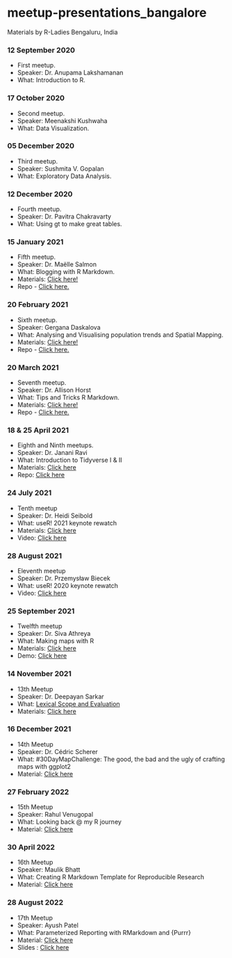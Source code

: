 # meetup-presentations_bangalore
Materials by R-Ladies Bengaluru, India

### 12 September 2020
- First meetup.
- Speaker: Dr. Anupama Lakshamanan
- What: Introduction to R.

### 17 October 2020
- Second meetup.
- Speaker: Meenakshi Kushwaha
- What: Data Visualization.

### 05 December 2020
- Third meetup.
- Speaker: Sushmita V. Gopalan
- What: Exploratory Data Analysis.

### 12 December 2020
- Fourth meetup.
- Speaker: Dr. Pavitra Chakravarty
- What: Using gt to make great tables.

### 15 January 2021
- Fifth meetup.
- Speaker: Dr. Maëlle Salmon
- What: Blogging with R Markdown.
- Materials: [Click here!](https://rmd-blogging-blr.netlify.app/)
- Repo - [Click here.](https://github.com/maelle/rladies-blr-rmd-blogging)

### 20 February 2021
- Sixth meetup.
- Speaker: Gergana Daskalova
- What: Analysing and Visualising population trends and Spatial Mapping.
- Materials: [Click here!](https://ourcodingclub.github.io/tutorials/trends-analysis-dataviz/)
- Repo - [Click here.](https://github.com/ourcodingclub/ourcodingclub.github.io/blob/master/_tutorials/trends-analysis-dataviz.md)

### 20 March 2021
- Seventh meetup.
- Speaker: Dr. Allison Horst
- What: Tips and Tricks R Markdown.
- Materials: [Click here!](https://ourcodingclub.github.io/tutorials/trends-analysis-dataviz/)
- Repo - [Click here.](https://github.com/ourcodingclub/ourcodingclub.github.io/blob/master/_tutorials/trends-analysis-dataviz.md)

### 18 & 25 April 2021
- Eighth and Ninth meetups.
- Speaker: Dr. Janani Ravi
- What: Introduction to Tidyverse I & II
- Materials: [Click here](https://github.com/rladies/meetup-presentations_bangalore/tree/master/2021_04_18_Introduction_to_Tidyverse_1%262_Meetup)
- Repo: [Click here](https://github.com/rladies/meetup-presentations_bangalore/tree/master/2021_04_18_Introduction_to_Tidyverse_1%262_Meetup)

### 24 July 2021
- Tenth meetup
- Speaker: Dr. Heidi Seibold
- What: useR! 2021 keynote rewatch
- Materials: [Click here](https://docs.google.com/presentation/d/1XQc2U2X8hiK43UzUi9IwvsvULxhVy0WzWSa_Kt4ZJv4/edit#slide=id.p)
- Video: [Click here](https://www.youtube.com/watch?v=qTHykvYOItY)

### 28 August 2021
- Eleventh meetup
- Speaker: Dr. Przemysław Biecek
- What: useR! 2020 keynote rewatch
- Video: [Click here](https://www.youtube.com/watch?v=9WWn5ew8D8o)

### 25 September 2021
- Twelfth meetup
- Speaker: Dr. Siva Athreya
- What: Making maps with R
- Materials: [Click here](https://www.isibang.ac.in/~athreya/Rtalk/)
- Demo: [Click here](https://www.isibang.ac.in/~athreya/incovid19/ktest.php)

### 14 November 2021
- 13th Meetup
- Speaker: Dr. Deepayan Sarkar
- What:  [Lexical Scope and Evaluation](https://deepayan.github.io/r-talks/r-eval/eval.html#1)
- Materials: [Click here](https://deepayan.github.io/r-expository-material.html)

### 16 December 2021
- 14th Meetup
- Speaker: Dr. Cédric Scherer
- What:  #30DayMapChallenge: The good, the bad and the ugly of crafting maps with ggplot2
- Material: [Click here](https://www.cedricscherer.com/slides/RladiesBangalore_30DayMapChallenge.pdf)

### 27 February 2022
- 15th Meetup
- Speaker: Rahul Venugopal
- What:  Looking back @ my R journey
- Material: [Click here](https://github.com/rahulvenugopal/RLadies-Bengaluru-Talk-27022022)

### 30 April 2022
- 16th Meetup
- Speaker: Maulik Bhatt
- What:  Creating R Markdown Template for Reproducible Research
- Material: [Click here](https://github.com/rladies/meetup-presentations_bangalore/blob/master/2022_04_30_Creating_RMarkdown_Template_for_Reproducible_Research/R%20Markdown%20Templates.pptx)


### 28 August 2022
- 17th Meetup
- Speaker: Ayush Patel
- What:  Parameterized Reporting with RMarkdown and {Purrr} 
- Material: [Click here](https://github.com/AyushBipinPatel/RLadiesBLR-PurrrPara-talk)
- Slides : [Click here](https://ayushbipinpatel.github.io/RLadiesBLR-PurrrPara-talk/#/title-slide)


